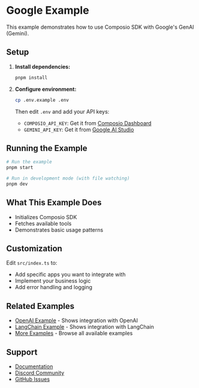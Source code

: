 # Google Example

This example demonstrates how to use Composio SDK with Google's GenAI (Gemini).

## Setup

1. **Install dependencies:**

   ```bash
   pnpm install
   ```

2. **Configure environment:**

   ```bash
   cp .env.example .env
   ```

   Then edit `.env` and add your API keys:

   - `COMPOSIO_API_KEY`: Get it from [Composio Dashboard](https://app.composio.dev)
   - `GEMINI_API_KEY`: Get it from [Google AI Studio](https://makersuite.google.com/app/apikey)

## Running the Example

```bash
# Run the example
pnpm start

# Run in development mode (with file watching)
pnpm dev
```

## What This Example Does

- Initializes Composio SDK
- Fetches available tools
- Demonstrates basic usage patterns

## Customization

Edit `src/index.ts` to:

- Add specific apps you want to integrate with
- Implement your business logic
- Add error handling and logging

## Related Examples

- [OpenAI Example](../openai) - Shows integration with OpenAI
- [LangChain Example](../langchain) - Shows integration with LangChain
- [More Examples](../) - Browse all available examples

## Support

- [Documentation](https://docs.composio.dev)
- [Discord Community](https://discord.gg/composio)
- [GitHub Issues](https://github.com/composio/composio/issues)
